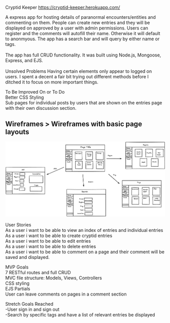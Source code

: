 Cryptid Keeper
https://cryptid-keeper.herokuapp.com/


A express app for hosting details of paranormal encounters/entities and commenting on them. People can create new entries and they will be displayed on approved by a user with admin permissions. Users can register and the comments will autofill their name. Otherwise it will default to anonmyous. The app has a search bar and will query by either name or tags. <br /> 
<br /> 
The app has full CRUD functionality. It was built using Node.js, Mongoose, Express, and EJS.
<br /> 
<br /> 
Unsolved Problems
Having certain elements only appear to logged on users. I spent a decent a fair bit trying out different methods before I ditched it to focus on more important things.<br /> 



To Be Improved On or To Do<br /> 
Better CSS Styling<br /> 
Sub pages for individual posts by users that are shown on the entries page with their own discussion section.<br /> 


## Wireframes > Wireframes with basic page layouts<br /> 
![wire frame of project](./public/images/27f45554-4a1b-4627-8f62-52012c1590c1.png
)



User Stories<br /> 
As a user i want to be able to view an index of entries and individual entries<br /> 
As a user i want to be able to create cryptid entries<br /> 
As a user i want to be able to edit entries<br /> 
As a user i want to be able to delete entries<br /> 
As a user i want to be able to comment on a page and their comment will be saved and displayed.<br /> 

MVP Goals<br /> 
7 RESTful routes and full CRUD<br /> 
MVC file structure: Models, Views, Controllers<br /> 
CSS styling<br /> 
EJS Partials<br /> 
User can leave comments on pages in a comment section<br /> 

Stretch Goals Reached<br /> 
-User sign in and sign out<br /> 
-Search by specific tags and have a list of relevant entries be displayed<br /> 